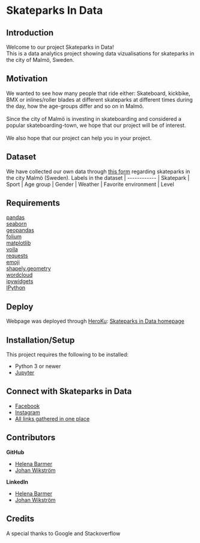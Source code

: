 # Skateparks In Data

## Introduction
Welcome to our project Skateparks in Data! <br>
This is a data analytics project showing data vizualisations for skateparks in the city of Malmö, Sweden.


## Motivation
We wanted to see how many people that ride either: Skateboard, kickbike, BMX or inlines/roller blades at different skateparks at different times during the day, how the age-groups differ and so on in Malmö. <br><br>
Since the city of Malmö is investing in skateboarding and considered a popular skateboarding-town, we hope that our project will be of interest.<br><br>
We also hope that our project can help you in your project.


## Dataset
We have collected our own data through [this form](https://forms.gle/bnrpm9Uh3p7dtmtU9) regarding skateparks in the city Malmö (Sweden).
Labels in the dataset |
------------ |
Skatepark |
Sport |
Age group |
Gender |
Weather |
Favorite environment |
Level


## Requirements
[pandas](https://pandas.pydata.org/) <br>
[seaborn](https://seaborn.pydata.org/) <br>
[geopandas](https://geopandas.org/) <br>
[folium](https://python-visualization.github.io/folium/) <br>
[matplotlib](https://matplotlib.org/) <br>
[voila](https://github.com/voila-dashboards/voila) <br>
[requests](https://requests.readthedocs.io/en/master/) <br>
[emoji](https://pypi.org/project/emoji/) <br>
[shapely.geometry](https://shapely.readthedocs.io/en/latest/manual.html) <br>
[wordcloud](http://amueller.github.io/word_cloud/) <br>
[ipywidgets](https://ipywidgets.readthedocs.io/en/latest/) <br>
[IPython](https://ipython.org/)


## Deploy
Webpage was deployed through [HeroKu](https://heroku.com/):
[Skateparks in Data homepage](https://skateparksindata.herokuapp.com/)


## Installation/Setup
This project requires the following to be installed:
* Python 3 or newer
* [Jupyter](https://jupyter.org/)


## Connect with Skateparks in Data
* [Facebook](https://www.facebook.com/skateparksindata/)
* [Instagram](https://www.instagram.com/skateparksindata/)
* [All links gathered in one place](https://linktr.ee/skateparksindata)


## Contributors
**GitHub**
* [Helena Barmer](https://github.com/helenabarmer)
* [Johan Wikström](https://github.com/johan-github)<br>

**LinkedIn**
* [Helena Barmer](https://www.linkedin.com/in/helenabarmer/)
* [Johan Wikström](https://www.linkedin.com/in/johan-wikstr%C3%B6m-00455711a/)


## Credits
A special thanks to Google and Stackoverflow
